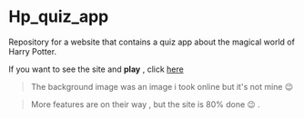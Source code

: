 # Hp_quiz_app
Repository for a website that contains a quiz app about the magical world of Harry Potter.

If you want to see the site and **play** , click [here](https://sys-quiz-app.herokuapp.com/)

> The background image was an image i took online but it's not mine 😉

> More features are on their way , but the site is 80% done 😉 . 
